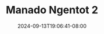 --- 
title: "Manado Ngentot 2"
description: "nonton bokep Manado Ngentot 2 doodstream   baru"
date: 2024-09-13T19:06:41-08:00
file_code: "4covzpxo05ta"
draft: false
cover: "l4bp58n96a08isgt.jpg"
tags: ["Manado", "Ngentot", "bokep-indo", "bokep-viral", "bokep-ig"]
length: 79
fld_id: "1482557"
foldername: "ADEL KAUNANG"
categories: ["ADEL KAUNANG"]
views: 0
---
